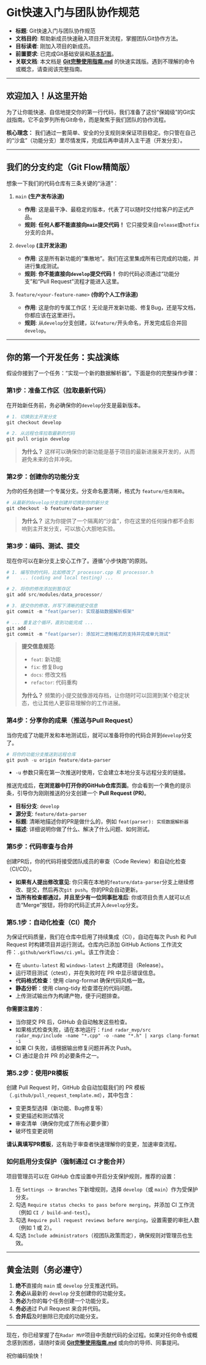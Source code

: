 # Git快速入门与团队协作规范

- **标题**: Git快速入门与团队协作规范
- **文档目的**: 帮助新成员快速融入项目开发流程，掌握团队Git协作方法。
- **目标读者**: 刚加入项目的新成员。
- **前置要求**: 已完成Git基础安装和[基本配置](https://git-scm.com/book/zh/v2)。
- **关联文档**: 本文档是 **[Git完整使用指南.md](./Git完整使用指南.md)** 的快速实践版。遇到不理解的命令或概念，请查阅该完整指南。

---

## 欢迎加入！从这里开始

为了让你能快速、自信地提交你的第一行代码，我们准备了这份“保姆级”的Git实战指南。它不会罗列所有Git命令，而是聚焦于我们团队的协作流程。

**核心理念：** 我们通过一套简单、安全的分支规则来保证项目稳定。你只管在自己的“沙盒”（功能分支）里尽情发挥，完成后再申请并入主干道（开发分支）。

---

## 我们的分支约定（Git Flow精简版）

想象一下我们的代码仓库有三条关键的“泳道”：

1.  `main` **(生产发布泳道)**
    - **作用**: 这是最干净、最稳定的版本，代表了可以随时交付给客户的正式产品。
    - **规则**: **任何人都不能直接向`main`提交代码！** 它只接受来自`release`或`hotfix`分支的合并。

2.  `develop` **(主开发泳道)**
    - **作用**: 这是所有新功能的“集散地”。我们在这里集成所有已完成的功能，并进行集成测试。
    - **规则**: **你不能直接向`develop`提交代码！** 你的代码必须通过“功能分支”和“Pull Request”流程才能进入这里。

3.  `feature/<your-feature-name>` **(你的个人工作泳道)**
    - **作用**: 这是你的专属工作区！无论是开发新功能、修复Bug，还是写文档，你都应该在这里进行。
    - **规则**: 从`develop`分支创建，以`feature/`开头命名，开发完成后合并回`develop`。

---

## 你的第一个开发任务：实战演练

假设你接到了一个任务：“实现一个新的数据解析器”。下面是你的完整操作步骤：

### 第1步：准备工作区（拉取最新代码）

在开始新任务前，务必确保你的`develop`分支是最新版本。

```powershell
# 1. 切换到主开发分支
git checkout develop

# 2. 从远程仓库拉取最新的代码
git pull origin develop
```
> **为什么？** 这样可以确保你的新功能是基于项目的最新进展来开发的，从而避免未来的合并冲突。

### 第2步：创建你的功能分支

为你的任务创建一个专属分支。分支命名要清晰，格式为 `feature/任务简称`。

```powershell
# 从最新的develop分支创建并切换到你的新分支
git checkout -b feature/data-parser
```
> **为什么？** 这为你提供了一个隔离的“沙盒”，你在这里的任何操作都不会影响到主开发分支，可以放心大胆地实验。

### 第3步：编码、测试、提交

现在你可以在新分支上安心工作了。遵循“小步快跑”的原则。

```powershell
# 1. 编写你的代码，比如修改了 processor.cpp 和 processor.h
#    ... (coding and local testing) ...

# 2. 将你的修改添加到暂存区
git add src/modules/data_processor/

# 3. 提交你的修改，并写下清晰的提交信息
git commit -m "feat(parser): 实现基础数据解析框架"

# ... 重复这个循环，直到功能完成 ...
git add .
git commit -m "feat(parser): 添加对二进制格式的支持并完成单元测试"
```
> **提交信息规范**:
> - `feat`: 新功能
> - `fix`: 修复Bug
> - `docs`: 修改文档
> - `refactor`: 代码重构
>
> **为什么？** 频繁的小提交就像游戏存档，让你随时可以回溯到某个稳定状态，也让其他人更容易理解你的工作进展。

### 第4步：分享你的成果（推送与Pull Request）

当你完成了功能开发和本地测试后，就可以准备将你的代码合并到`develop`分支了。

```powershell
# 将你的功能分支推送到远程仓库
git push -u origin feature/data-parser
```
- `-u` 参数只需在第一次推送时使用，它会建立本地分支与远程分支的链接。

推送完成后，**在浏览器中打开你的GitHub仓库页面**。你会看到一个黄色的提示条，引导你为刚刚推送的分支创建一个 **Pull Request (PR)**。

- **目标分支**: `develop`
- **源分支**: `feature/data-parser`
- **标题**: 清晰地描述你的PR是做什么的，例如 `feat(parser): 实现数据解析器`
- **描述**: 详细说明你做了什么、解决了什么问题、如何测试。

### 第5步：代码审查与合并

创建PR后，你的代码将接受团队成员的审查（Code Review）和自动化检查（CI/CD）。

- **如果有人提出修改意见**: 你只需在本地的`feature/data-parser`分支上继续修改、提交，然后再次`git push`。你的PR会自动更新。
- **当所有检查都通过，并且至少有一位同事批准后**: 你或项目负责人就可以点击“Merge”按钮，将你的代码正式并入`develop`分支。

### 第5.1步：自动化检查（CI）简介

为保证代码质量，我们在仓库中启用了持续集成（CI），自动在每次 Push 和 Pull Request 时构建项目并运行测试。仓库内已添加 GitHub Actions 工作流文件：`.github/workflows/ci.yml`。该工作流会：

- 在 `ubuntu-latest` 和 `windows-latest` 上构建项目（Release）。
- 运行项目测试（ctest），并在失败时在 PR 中显示错误信息。
- **代码格式检查**：使用 clang-format 确保代码风格一致。
- **静态分析**：使用 clang-tidy 检查潜在的代码问题。
- 上传测试输出作为构建产物，便于问题排查。

**你需要注意的**：
- 当你提交 PR 后，GitHub 会自动触发这些检查。
- 如果格式检查失败，请在本地运行：`find radar_mvp/src radar_mvp/include -name "*.cpp" -o -name "*.h" | xargs clang-format -i`
- 如果 CI 失败，请根据输出修复问题并再次 Push。
- CI 通过是合并 PR 的必要条件之一。

### 第5.2步：使用PR模板

创建 Pull Request 时，GitHub 会自动加载我们的 PR 模板（`.github/pull_request_template.md`），其中包含：
- 变更类型选择（新功能、Bug修复等）
- 变更描述和测试情况
- 审查清单（确保你完成了所有必要步骤）
- 破坏性变更说明

**请认真填写PR模板**，这有助于审查者快速理解你的变更，加速审查流程。

### 如何启用分支保护（强制通过 CI 才能合并）

项目管理员可以在 GitHub 仓库设置中开启分支保护规则，推荐的设置：

1. 在 `Settings -> Branches` 下新增规则，选择 `develop`（或 `main`）作为受保护分支。
2. 勾选 `Require status checks to pass before merging`，并添加 CI 工作流（例如 `CI / build-and-test`）。
3. 勾选 `Require pull request reviews before merging`，设置需要的审批人数（例如 1 或 2）。
4. 勾选 `Include administrators`（视团队政策而定），确保规则对管理员也生效。

---

## 黄金法则（务必遵守）

1.  **绝不**直接向 `main` 或 `develop` 分支推送代码。
2.  **务必**从最新的 `develop` 分支创建你的功能分支。
3.  **务必**为你的每个任务创建一个功能分支。
4.  **务必**通过 Pull Request 来合并代码。
5.  **合并后**及时删除已完成的功能分支。

---

现在，你已经掌握了在`Radar MVP`项目中贡献代码的全过程。如果对任何命令或概念感到困惑，请随时查阅 **[Git完整使用指南.md](./Git完整使用指南.md)** 或向你的导师、同事提问。

祝你编码愉快！
